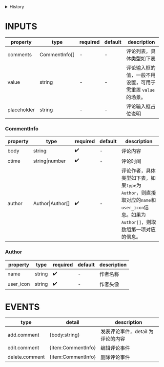 [//]: # "business-bricks/agile/comment-brick.ts"

<details>
<summary>History</summary>

| Version | Change                                                                   |
| ------- | ------------------------------------------------------------------------ |
| 1.1.0   | 新增属性 `value`、`placeholder`;新增事件`edit.comment`、`delete.comment` |
| 1.0.0   | 新增构件 `agile.comment-brick`                                           |

</details>

# INPUTS

| property    | type          | required | default | description                                                 |
| ----------- | ------------- | -------- | ------- | ----------------------------------------------------------- |
| comments    | CommentInfo[] | -        | -       | 评论列表，具体类型如下表                                    |
| value       | string        | -        | -       | 评论输入框的值，一般不用设置，可用于需重置 `value` 的场景。 |
| placeholder | string        | -        | -       | 评论输入框占位说明                                          |

### CommentInfo

| property | type             | required | default | description                                                                                                                         |
| -------- | ---------------- | -------- | ------- | ----------------------------------------------------------------------------------------------------------------------------------- |
| body     | string           | ✔️       | -       | 评论内容                                                                                                                            |
| ctime    | string\|number   | ✔️       | -       | 评论时间                                                                                                                            |
| author   | Author\|Author[] | ✔️       | -       | 评论作者，具体类型如下表，如果`type`为`Author`，则直接取对应的`name`和`user_icon`信息。如果为`Author[]`，则取数组第一项对应的信息。 |

### Author

| property  | type   | required | default | description |
| --------- | ------ | -------- | ------- | ----------- |
| name      | string | ✔️       | -       | 作者名称    |
| user_icon | string | ✔️       | -       | 作者头像    |

# EVENTS

| type           | detail             | description                       |
| -------------- | ------------------ | --------------------------------- |
| add.comment    | {body:string}      | 发表评论事件，detail 为评论的内容 |
| edit.comment   | {item:CommentInfo} | 编辑评论事件                      |
| delete.comment | {item:CommentInfo} | 删除评论事件                      |
